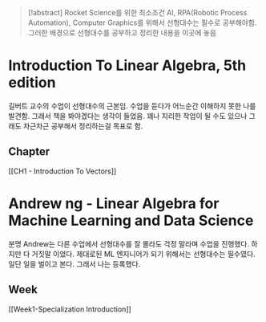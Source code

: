 > [!abstract] Rocket Science를 위한 최소조건
> AI, RPA(Robotic Process Automation), Computer Graphics를 위해서 선형대수는 필수로 공부해야함. 그러한 배경으로 선형대수를 공부하고 정리한 내용을 이곳에 놓음

# Introduction To Linear Algebra, 5th edition
길버트 교수의 수업이 선형대수의 근본임. 수업을 듣다가 어느순간 이해하지 못한 나를 발견함. 그래서 책을 봐야겠다는 생각이 들었음. 꽤나 지리한 작업이 될 수도 있으나 그래도 차근차근 공부해서 정리하는걸 목표로 함.

## Chapter
[[CH1 - Introduction To Vectors]]

# Andrew ng - Linear Algebra for Machine Learning and Data Science
분명 Andrew는 다른  수업에서 선형대수를 잘 몰라도 걱정 말라며 수업을 진행했다. 하지만 다 거짓말 이었다. 제대로된 ML 엔지니어가 되기 위해서는 선형대수는 필수였다. 일단 일을 벌이고 본다. 그래서 나는 등록했다. 

## Week
[[Week1-Specialization Introduction]]